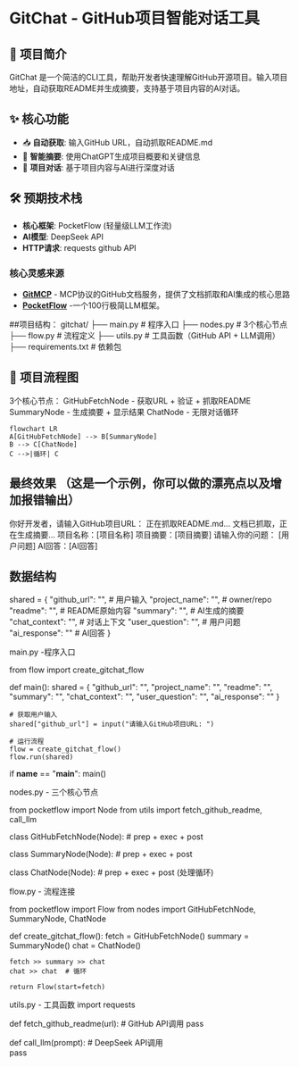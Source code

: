# GitChat - GitHub项目智能对话工具

## 🎯 项目简介
GitChat 是一个简洁的CLI工具，帮助开发者快速理解GitHub开源项目。输入项目地址，自动获取README并生成摘要，支持基于项目内容的AI对话。

## ✨ 核心功能
- 📥 **自动获取**: 输入GitHub URL，自动抓取README.md
- 🤖 **智能摘要**: 使用ChatGPT生成项目概要和关键信息  
- 💬 **项目对话**: 基于项目内容与AI进行深度对话

## 🛠️ 预期技术栈
- **核心框架**: PocketFlow (轻量级LLM工作流)
- **AI模型**: DeepSeek API
- **HTTP请求**: requests  github API

### 核心灵感来源
- **[GitMCP](https://github.com/idosal/git-mcp)** - MCP协议的GitHub文档服务，提供了文档抓取和AI集成的核心思路
- **[PocketFlow](https://github.com/The-Pocket/PocketFlow)** -一个100行极简LLM框架。 

##项目结构：
gitchat/
├── main.py              # 程序入口
├── nodes.py             # 3个核心节点
├── flow.py              # 流程定义
├── utils.py             # 工具函数（GitHub API + LLM调用）
├── requirements.txt     # 依赖包

## 📝 项目流程图
3个核心节点：
GitHubFetchNode - 获取URL + 验证 + 抓取README
SummaryNode - 生成摘要 + 显示结果
ChatNode - 无限对话循环

    flowchart LR
    A[GitHubFetchNode] --> B[SummaryNode] 
    B --> C[ChatNode]
    C -->|循环| C
    

## 最终效果 （这是一个示例，你可以做的漂亮点以及增加报错输出）
你好开发者，请输入GitHub项目URL：
正在抓取README.md...
文档已抓取，正在生成摘要...
项目名称：[项目名称]
项目摘要：[项目摘要]
请输入你的问题：
[用户问题]
AI回答：[AI回答]


## 数据结构
shared = {
    "github_url": "",           # 用户输入
    "project_name": "",         # owner/repo 
    "readme": "",               # README原始内容
    "summary": "",              # AI生成的摘要
    "chat_context": "",         # 对话上下文
    "user_question": "",        # 用户问题
    "ai_response": ""           # AI回答
}

main.py -程序入口

from flow import create_gitchat_flow

def main():
    shared = {
        "github_url": "",
        "project_name": "",
        "readme": "",
        "summary": "",
        "chat_context": "",
        "user_question": "",
        "ai_response": ""
    }
    
    # 获取用户输入
    shared["github_url"] = input("请输入GitHub项目URL: ")
    
    # 运行流程
    flow = create_gitchat_flow()
    flow.run(shared)

if __name__ == "__main__":
    main()

nodes.py - 三个核心节点

from pocketflow import Node
from utils import fetch_github_readme, call_llm

class GitHubFetchNode(Node):
    # prep + exec + post

class SummaryNode(Node):
    # prep + exec + post

class ChatNode(Node):
    # prep + exec + post (处理循环)

flow.py - 流程连接

from pocketflow import Flow
from nodes import GitHubFetchNode, SummaryNode, ChatNode

def create_gitchat_flow():
    fetch = GitHubFetchNode()
    summary = SummaryNode()
    chat = ChatNode()
    
    fetch >> summary >> chat
    chat >> chat  # 循环
    
    return Flow(start=fetch)

utils.py - 工具函数
import requests

def fetch_github_readme(url):
    # GitHub API调用
    pass

def call_llm(prompt):
    # DeepSeek API调用  
    pass